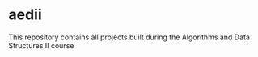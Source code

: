 # aedii
This repository contains all projects built during the Algorithms and Data Structures II course
